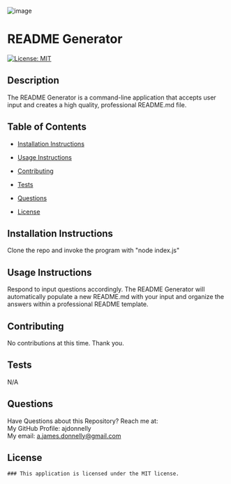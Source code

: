 
  ![image](https://user-images.githubusercontent.com/65695895/89744272-e4eab200-da70-11ea-9167-b36a7a89b2cf.png)

  # README Generator
  [![License: MIT](https://img.shields.io/badge/License-MIT-yellow.svg)](https://opensource.org/licenses/MIT)

  ## Description<br>

  The README Generator is a command-line application that accepts user input and creates a high quality, professional README.md file. 

  ## Table of Contents

  * [Installation Instructions](#installation-instructions)
  
  * [Usage Instructions](#usage-instructions)
  
  * [Contributing](#contributing)
  
  * [Tests](#tests)
  
  * [Questions](#questions)

  
* [License](#license)


## Installation Instructions
  Clone the repo and invoke the program with "node index.js"

  ## Usage Instructions
  Respond to input questions accordingly. The README Generator will automatically populate a new README.md with your input and organize the answers within a professional README template.

  ## Contributing
  No contributions at this time. Thank you. 

  ## Tests
  N/A

  ## Questions
  Have Questions about this Repository? Reach me at:<br> 
  My GitHub Profile: ajdonnelly<br> 
  My email: a.james.donnelly@gmail.com<br> 

  ## License

    ### This application is licensed under the MIT license.
